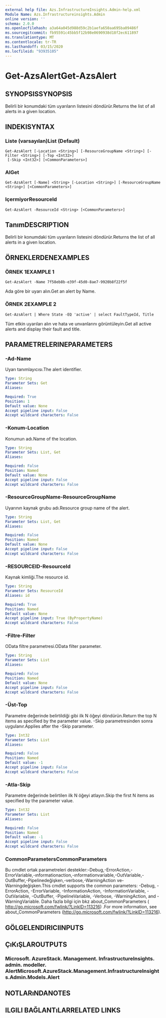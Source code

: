```yaml
---
external help file: Azs.InfrastructureInsights.Admin-help.xml
Module Name: Azs.Infrastructureinsights.Admin
online version: ''
schema: 2.0.0
ms.openlocfilehash: a3a64a045d988d59c2b1aefa650aa695ba09486f
ms.sourcegitcommit: fb95591c45bb5f12b98e0690938d18f2ec611897
ms.translationtype: MT
ms.contentlocale: tr-TR
ms.lasthandoff: 03/15/2020
ms.locfileid: "93935105"
---
```

# <span data-ttu-id="3a820-101">Get-AzsAlert</span><span class="sxs-lookup"><span data-stu-id="3a820-101">Get-AzsAlert</span></span>

## <span data-ttu-id="3a820-102">SYNOPSIS</span><span class="sxs-lookup"><span data-stu-id="3a820-102">SYNOPSIS</span></span>
<span data-ttu-id="3a820-103">Belirli bir konumdaki tüm uyarıların listesini döndürür.</span><span class="sxs-lookup"><span data-stu-id="3a820-103">Returns the list of all alerts in a given location.</span></span>

## <span data-ttu-id="3a820-104">INDEKI</span><span class="sxs-lookup"><span data-stu-id="3a820-104">SYNTAX</span></span>

### <span data-ttu-id="3a820-105">Liste (varsayılan)</span><span class="sxs-lookup"><span data-stu-id="3a820-105">List (Default)</span></span>
```
Get-AzsAlert [-Location <String>] [-ResourceGroupName <String>] [-Filter <String>] [-Top <Int32>]
 [-Skip <Int32>] [<CommonParameters>]
```

### <span data-ttu-id="3a820-106">Al</span><span class="sxs-lookup"><span data-stu-id="3a820-106">Get</span></span>
```
Get-AzsAlert [-Name] <String> [-Location <String>] [-ResourceGroupName <String>] [<CommonParameters>]
```

### <span data-ttu-id="3a820-107">Içermiyor</span><span class="sxs-lookup"><span data-stu-id="3a820-107">ResourceId</span></span>
```
Get-AzsAlert -ResourceId <String> [<CommonParameters>]
```

## <span data-ttu-id="3a820-108">Tanım</span><span class="sxs-lookup"><span data-stu-id="3a820-108">DESCRIPTION</span></span>
<span data-ttu-id="3a820-109">Belirli bir konumdaki tüm uyarıların listesini döndürür.</span><span class="sxs-lookup"><span data-stu-id="3a820-109">Returns the list of all alerts in a given location.</span></span>

## <span data-ttu-id="3a820-110">ÖRNEKLERDEN</span><span class="sxs-lookup"><span data-stu-id="3a820-110">EXAMPLES</span></span>

### <span data-ttu-id="3a820-111">ÖRNEK 1</span><span class="sxs-lookup"><span data-stu-id="3a820-111">EXAMPLE 1</span></span>
```
Get-AzsAlert -Name 7f58eb8b-e39f-45d0-8ae7-9920b8f22f5f
```

<span data-ttu-id="3a820-112">Ada göre bir uyarı alın.</span><span class="sxs-lookup"><span data-stu-id="3a820-112">Get an alert by Name.</span></span>

### <span data-ttu-id="3a820-113">ÖRNEK 2</span><span class="sxs-lookup"><span data-stu-id="3a820-113">EXAMPLE 2</span></span>
```
Get-AzsAlert | Where State -EQ 'active' | select FaultTypeId, Title
```

<span data-ttu-id="3a820-114">Tüm etkin uyarıları alın ve hata ve unvanlarını görüntüleyin.</span><span class="sxs-lookup"><span data-stu-id="3a820-114">Get all active alerts and display their fault and title.</span></span>

## <span data-ttu-id="3a820-115">PARAMETRELERINE</span><span class="sxs-lookup"><span data-stu-id="3a820-115">PARAMETERS</span></span>

### <span data-ttu-id="3a820-116">-Ad</span><span class="sxs-lookup"><span data-stu-id="3a820-116">-Name</span></span>
<span data-ttu-id="3a820-117">Uyarı tanımlayıcısı.</span><span class="sxs-lookup"><span data-stu-id="3a820-117">The alert identifier.</span></span>

```yaml
Type: String
Parameter Sets: Get
Aliases:

Required: True
Position: 1
Default value: None
Accept pipeline input: False
Accept wildcard characters: False
```

### <span data-ttu-id="3a820-118">-Konum</span><span class="sxs-lookup"><span data-stu-id="3a820-118">-Location</span></span>
<span data-ttu-id="3a820-119">Konumun adı.</span><span class="sxs-lookup"><span data-stu-id="3a820-119">Name of the location.</span></span>

```yaml
Type: String
Parameter Sets: List, Get
Aliases:

Required: False
Position: Named
Default value: None
Accept pipeline input: False
Accept wildcard characters: False
```

### <span data-ttu-id="3a820-120">-ResourceGroupName</span><span class="sxs-lookup"><span data-stu-id="3a820-120">-ResourceGroupName</span></span>
<span data-ttu-id="3a820-121">Uyarının kaynak grubu adı.</span><span class="sxs-lookup"><span data-stu-id="3a820-121">Resource group name of the alert.</span></span>

```yaml
Type: String
Parameter Sets: List, Get
Aliases:

Required: False
Position: Named
Default value: None
Accept pipeline input: False
Accept wildcard characters: False
```

### <span data-ttu-id="3a820-122">-RESOURCEID</span><span class="sxs-lookup"><span data-stu-id="3a820-122">-ResourceId</span></span>
<span data-ttu-id="3a820-123">Kaynak kimliği.</span><span class="sxs-lookup"><span data-stu-id="3a820-123">The resource id.</span></span>

```yaml
Type: String
Parameter Sets: ResourceId
Aliases: id

Required: True
Position: Named
Default value: None
Accept pipeline input: True (ByPropertyName)
Accept wildcard characters: False
```

### <span data-ttu-id="3a820-124">-Filtre</span><span class="sxs-lookup"><span data-stu-id="3a820-124">-Filter</span></span>
<span data-ttu-id="3a820-125">OData filtre parametresi.</span><span class="sxs-lookup"><span data-stu-id="3a820-125">OData filter parameter.</span></span>

```yaml
Type: String
Parameter Sets: List
Aliases:

Required: False
Position: Named
Default value: None
Accept pipeline input: False
Accept wildcard characters: False
```

### <span data-ttu-id="3a820-126">-Üst</span><span class="sxs-lookup"><span data-stu-id="3a820-126">-Top</span></span>
<span data-ttu-id="3a820-127">Parametre değerinde belirtildiği gibi ilk N öğeyi döndürün.</span><span class="sxs-lookup"><span data-stu-id="3a820-127">Return the top N items as specified by the parameter value.</span></span>
<span data-ttu-id="3a820-128">-Skip parametresinden sonra uygulanır.</span><span class="sxs-lookup"><span data-stu-id="3a820-128">Applies after the -Skip parameter.</span></span>

```yaml
Type: Int32
Parameter Sets: List
Aliases:

Required: False
Position: Named
Default value: -1
Accept pipeline input: False
Accept wildcard characters: False
```

### <span data-ttu-id="3a820-129">-Atla</span><span class="sxs-lookup"><span data-stu-id="3a820-129">-Skip</span></span>
<span data-ttu-id="3a820-130">Parametre değerinde belirtilen ilk N öğeyi atlayın.</span><span class="sxs-lookup"><span data-stu-id="3a820-130">Skip the first N items as specified by the parameter value.</span></span>

```yaml
Type: Int32
Parameter Sets: List
Aliases:

Required: False
Position: Named
Default value: -1
Accept pipeline input: False
Accept wildcard characters: False
```

### <span data-ttu-id="3a820-131">CommonParameters</span><span class="sxs-lookup"><span data-stu-id="3a820-131">CommonParameters</span></span>
<span data-ttu-id="3a820-132">Bu cmdlet ortak parametreleri destekler:-Debug,-ErrorAction,-ErrorVariable,-ınformationaction,-ınformationvariable,-OutVariable,-OutBuffer,-Pipelinedeğişken,-verbose,-WarningAction ve-Warningdeğişken.</span><span class="sxs-lookup"><span data-stu-id="3a820-132">This cmdlet supports the common parameters: -Debug, -ErrorAction, -ErrorVariable, -InformationAction, -InformationVariable, -OutVariable, -OutBuffer, -PipelineVariable, -Verbose, -WarningAction, and -WarningVariable.</span></span> <span data-ttu-id="3a820-133">Daha fazla bilgi için bkz about_CommonParameters ( http://go.microsoft.com/fwlink/?LinkID=113216) .</span><span class="sxs-lookup"><span data-stu-id="3a820-133">For more information, see about_CommonParameters (http://go.microsoft.com/fwlink/?LinkID=113216).</span></span>

## <span data-ttu-id="3a820-134">GÖLGELENDIRICI</span><span class="sxs-lookup"><span data-stu-id="3a820-134">INPUTS</span></span>

## <span data-ttu-id="3a820-135">ÇıKıŞLAR</span><span class="sxs-lookup"><span data-stu-id="3a820-135">OUTPUTS</span></span>

### <span data-ttu-id="3a820-136">Microsoft. AzureStack. Management. InfrastructureInsights. admin. modeller. Alert</span><span class="sxs-lookup"><span data-stu-id="3a820-136">Microsoft.AzureStack.Management.InfrastructureInsights.Admin.Models.Alert</span></span>

## <span data-ttu-id="3a820-137">NOTLARıNDA</span><span class="sxs-lookup"><span data-stu-id="3a820-137">NOTES</span></span>

## <span data-ttu-id="3a820-138">ILGILI BAĞLANTıLAR</span><span class="sxs-lookup"><span data-stu-id="3a820-138">RELATED LINKS</span></span>
